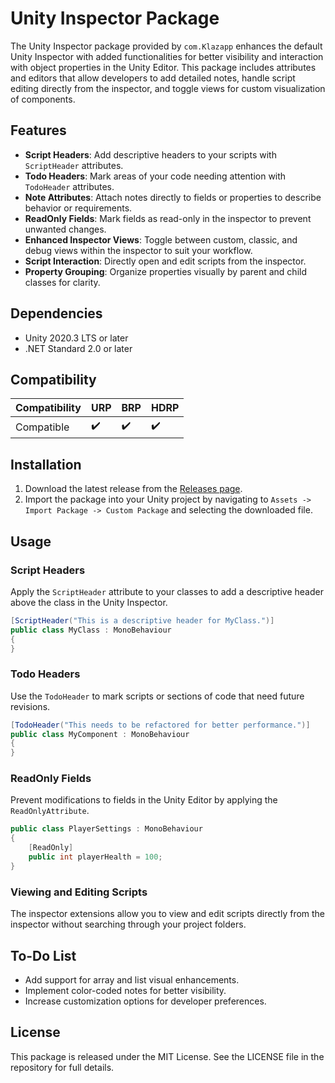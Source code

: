 # Unity Inspector Package

The Unity Inspector package provided by `com.Klazapp` enhances the default Unity Inspector with added functionalities for better visibility and interaction with object properties in the Unity Editor. This package includes attributes and editors that allow developers to add detailed notes, handle script editing directly from the inspector, and toggle views for custom visualization of components.

## Features

- **Script Headers**: Add descriptive headers to your scripts with `ScriptHeader` attributes.
- **Todo Headers**: Mark areas of your code needing attention with `TodoHeader` attributes.
- **Note Attributes**: Attach notes directly to fields or properties to describe behavior or requirements.
- **ReadOnly Fields**: Mark fields as read-only in the inspector to prevent unwanted changes.
- **Enhanced Inspector Views**: Toggle between custom, classic, and debug views within the inspector to suit your workflow.
- **Script Interaction**: Directly open and edit scripts from the inspector.
- **Property Grouping**: Organize properties visually by parent and child classes for clarity.

## Dependencies

- Unity 2020.3 LTS or later
- .NET Standard 2.0 or later

## Compatibility
| Compatibility | URP | BRP | HDRP |
|---------------|-----|-----|------|
| Compatible    | ✔️   | ✔️   | ✔️    |

## Installation

1. Download the latest release from the [Releases page](#).
2. Import the package into your Unity project by navigating to `Assets -> Import Package -> Custom Package` and selecting the downloaded file.

## Usage

### Script Headers

Apply the `ScriptHeader` attribute to your classes to add a descriptive header above the class in the Unity Inspector.

```csharp
[ScriptHeader("This is a descriptive header for MyClass.")]
public class MyClass : MonoBehaviour
{
}
```

### Todo Headers

Use the `TodoHeader` to mark scripts or sections of code that need future revisions.

```csharp
[TodoHeader("This needs to be refactored for better performance.")]
public class MyComponent : MonoBehaviour
{
}
```

### ReadOnly Fields

Prevent modifications to fields in the Unity Editor by applying the `ReadOnlyAttribute`.

```csharp
public class PlayerSettings : MonoBehaviour
{
    [ReadOnly]
    public int playerHealth = 100;
}
```

### Viewing and Editing Scripts

The inspector extensions allow you to view and edit scripts directly from the inspector without searching through your project folders.

## To-Do List

- Add support for array and list visual enhancements.
- Implement color-coded notes for better visibility.
- Increase customization options for developer preferences.

## License

This package is released under the MIT License. See the LICENSE file in the repository for full details.
